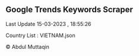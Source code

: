 

## Google Trends Keywords Scraper 
 
Last Update 15-03-2023 , 18:55:26

Country List :
VIETNAM.json



© Abdul Muttaqin 
